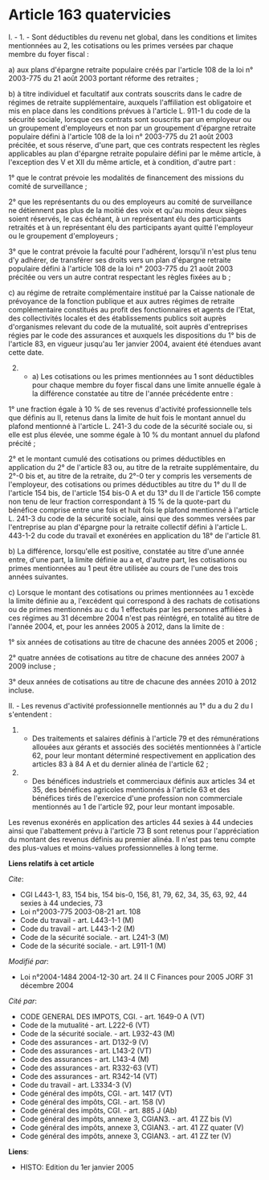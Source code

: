 # Article 163 quatervicies

I. - 1. - Sont déductibles du revenu net global, dans les conditions et limites mentionnées au 2, les cotisations ou les
primes versées par chaque membre du foyer fiscal :

a) aux plans d'épargne retraite populaire créés par l'article 108 de la loi n° 2003-775 du 21 août 2003 portant réforme des
retraites ;

b) à titre individuel et facultatif aux contrats souscrits dans le cadre de régimes de retraite supplémentaire, auxquels
l'affiliation est obligatoire et mis en place dans les conditions prévues à l'article L. 911-1 du code de la sécurité
sociale, lorsque ces contrats sont souscrits par un employeur ou un groupement d'employeurs et non par un groupement
d'épargne retraite populaire défini à l'article 108 de la loi n° 2003-775 du 21 août 2003 précitée, et sous réserve, d'une
part, que ces contrats respectent les règles applicables au plan d'épargne retraite populaire défini par le même article, à
l'exception des V et XII du même article, et à condition, d'autre part :

1° que le contrat prévoie les modalités de financement des missions du comité de surveillance ;

2° que les représentants du ou des employeurs au comité de surveillance ne détiennent pas plus de la moitié des voix et qu'au
moins deux sièges soient réservés, le cas échéant, à un représentant élu des participants retraités et à un représentant élu
des participants ayant quitté l'employeur ou le groupement d'employeurs ;

3° que le contrat prévoie la faculté pour l'adhérent, lorsqu'il n'est plus tenu d'y adhérer, de transférer ses droits vers un
plan d'épargne retraite populaire défini à l'article 108 de la loi n° 2003-775 du 21 août 2003 précitée ou vers un autre
contrat respectant les règles fixées au b ;

c) au régime de retraite complémentaire institué par la Caisse nationale de prévoyance de la fonction publique et aux autres
régimes de retraite complémentaire constitués au profit des fonctionnaires et agents de l'Etat, des collectivités locales et
des établissements publics soit auprès d'organismes relevant du code de la mutualité, soit auprès d'entreprises régies par le
code des assurances et auxquels les dispositions du 1° bis de l'article 83, en vigueur jusqu'au 1er janvier 2004, avaient été
étendues avant cette date.

2. - a) Les cotisations ou les primes mentionnées au 1 sont déductibles pour chaque membre du foyer fiscal dans une limite
annuelle égale à la différence constatée au titre de l'année précédente entre :

1° une fraction égale à 10 % de ses revenus d'activité professionnelle tels que définis au II, retenus dans la limite de huit
fois le montant annuel du plafond mentionné à l'article L. 241-3 du code de la sécurité sociale ou, si elle est plus élevée,
une somme égale à 10 % du montant annuel du plafond précité ;

2° et le montant cumulé des cotisations ou primes déductibles en application du 2° de l'article 83 ou, au titre de la
retraite supplémentaire, du 2°-0 bis et, au titre de la retraite, du 2°-0 ter y compris les versements de l'employeur, des
cotisations ou primes déductibles au titre du 1° du II de l'article 154 bis, de l'article 154 bis-0 A et du 13° du II de
l'article 156 compte non tenu de leur fraction correspondant à 15 % de la quote-part du bénéfice comprise entre une fois et
huit fois le plafond mentionné à l'article L. 241-3 du code de la sécurité sociale, ainsi que des sommes versées par
l'entreprise au plan d'épargne pour la retraite collectif défini à l'article L. 443-1-2 du code du travail et exonérées en
application du 18° de l'article 81.

b) La différence, lorsqu'elle est positive, constatée au titre d'une année entre, d'une part, la limite définie au a et,
d'autre part, les cotisations ou primes mentionnées au 1 peut être utilisée au cours de l'une des trois années suivantes.

c) Lorsque le montant des cotisations ou primes mentionnées au 1 excède la limite définie au a, l'excédent qui correspond à
des rachats de cotisations ou de primes mentionnés au c du 1 effectués par les personnes affiliées à ces régimes au 31
décembre 2004 n'est pas réintégré, en totalité au titre de l'année 2004, et, pour les années 2005 à 2012, dans la limite de :

1° six années de cotisations au titre de chacune des années 2005 et 2006 ;

2° quatre années de cotisations au titre de chacune des années 2007 à 2009 incluse ;

3° deux années de cotisations au titre de chacune des années 2010 à 2012 incluse.

II. - Les revenus d'activité professionnelle mentionnés au 1° du a du 2 du I s'entendent :

1. - Des traitements et salaires définis à l'article 79 et des rémunérations allouées aux gérants et associés des sociétés
mentionnées à l'article 62, pour leur montant déterminé respectivement en application des articles 83 à 84 A et du dernier
alinéa de l'article 62 ;

2. - Des bénéfices industriels et commerciaux définis aux articles 34 et 35, des bénéfices agricoles mentionnés à l'article
63 et des bénéfices tirés de l'exercice d'une profession non commerciale mentionnés au 1 de l'article 92, pour leur montant
imposable.

Les revenus exonérés en application des articles 44 sexies à 44 undecies ainsi que l'abattement prévu à l'article 73 B sont
retenus pour l'appréciation du montant des revenus définis au premier alinéa. Il n'est pas tenu compte des plus-values et
moins-values professionnelles à long terme.

**Liens relatifs à cet article**

_Cite_:

  - CGI L443-1, 83, 154 bis, 154 bis-0, 156, 81, 79, 62, 34, 35, 63, 92, 44 sexies à 44 undecies, 73
  - Loi n°2003-775 2003-08-21 art. 108
  - Code du travail - art. L443-1-1 (M)
  - Code du travail - art. L443-1-2 (M)
  - Code de la sécurité sociale. - art. L241-3 (M)
  - Code de la sécurité sociale. - art. L911-1 (M)

_Modifié par_:

  - Loi n°2004-1484 2004-12-30 art. 24 II C Finances pour 2005 JORF 31 décembre 2004

_Cité par_:

  - CODE GENERAL DES IMPOTS, CGI. - art. 1649-0 A (VT)
  - Code de la mutualité - art. L222-6 (VT)
  - Code de la sécurité sociale. - art. L932-43 (M)
  - Code des assurances - art. D132-9 (V)
  - Code des assurances - art. L143-2 (VT)
  - Code des assurances - art. L143-4 (M)
  - Code des assurances - art. R332-63 (VT)
  - Code des assurances - art. R342-14 (VT)
  - Code du travail - art. L3334-3 (V)
  - Code général des impôts, CGI. - art. 1417 (VT)
  - Code général des impôts, CGI. - art. 158 (V)
  - Code général des impôts, CGI. - art. 885 J (Ab)
  - Code général des impôts, annexe 3, CGIAN3. - art. 41 ZZ bis (V)
  - Code général des impôts, annexe 3, CGIAN3. - art. 41 ZZ quater (V)
  - Code général des impôts, annexe 3, CGIAN3. - art. 41 ZZ ter (V)

**Liens**:

  - HISTO: Edition du 1er janvier 2005

